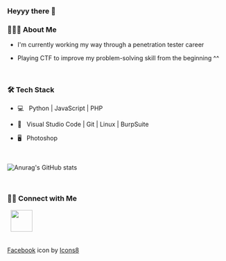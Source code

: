 ### Heyyy there 👋
<h3> 👨🏻‍💻 About Me </h3>

- I'm currently working my way through a penetration tester career

- Playing CTF to improve my problem-solving skill from the beginning ^^

<br>

<h3>🛠 Tech Stack</h3>

- 💻 &nbsp; Python | JavaScript | PHP 
  
- 🔧 &nbsp; Visual Studio Code  | Git | Linux | BurpSuite
  
- 🖥 &nbsp; Photoshop

<br>

![Anurag's GitHub stats](https://github-readme-stats.vercel.app/api?username=Kiruer&show_icons=true&theme=transparent)

<br>
<h3> 🤝🏻 Connect with Me </h3>

<p align="left">
<!-- &nbsp; <a href="https://www.facebook.com/Kiruer19/" target="_blank" rel="noopener noreferrer"><img width="50" height="50" src="https://img.icons8.com/bubbles/50/facebook-new.png"/></a>  -->
&nbsp; <a href="https://discord.com/channels/@kiru408" target="_blank" rel="noopener noreferrer"><img width="50" height="50" src="https://img.icons8.com/bubbles/50/discord-logo.png"/></a>  
</p>

<!--
**Kiruer/Kiruer** is a ✨ _special_ ✨ repository because its `README.md` (this file) appears on your GitHub profile.

Here are some ideas to get you started:

- 🔭 I’m currently working on ...
- 🌱 I’m currently learning ...
- 👯 I’m looking to collaborate on ...
- 🤔 I’m looking for help with ...
- 💬 Ask me about ...
- 📫 How to reach me: ...
- 😄 Pronouns: ...
- ⚡ Fun fact: ...
-->
<br>
<a  href="https://icons8.com/icon/118468/facebook">Facebook</a> icon by <a href="https://icons8.com">Icons8</a>
